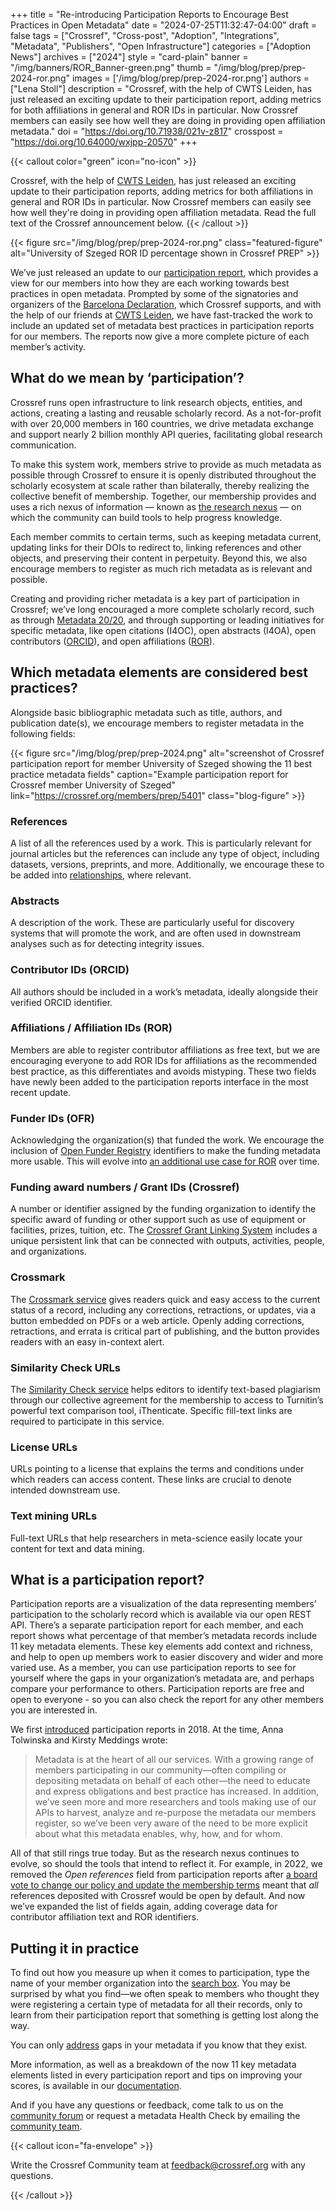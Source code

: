 +++ 
title = "Re-introducing Participation Reports to Encourage Best Practices in Open Metadata" 
date = "2024-07-25T11:32:47-04:00"
draft = false 
tags = ["Crossref", "Cross-post", "Adoption", "Integrations", "Metadata", "Publishers", "Open Infrastructure"] 
categories = ["Adoption News"] 
archives = ["2024"]
style = "card-plain" 
banner = "/img/banners/ROR_Banner-green.png" 
thumb = "/img/blog/prep/prep-2024-ror.png" 
images = ['/img/blog/prep/prep-2024-ror.png']
authors = ["Lena Stoll"] 
description = "Crossref, with the help of CWTS Leiden, has just released an exciting update to their participation report, adding metrics for both affiliations in general and ROR IDs in particular. Now Crossref members can easily see how well they are doing in providing open affiliation metadata."
doi = "https://doi.org/10.71938/021v-z817"
crosspost = "https://doi.org/10.64000/wxjpp-20570"
+++ 

{{< callout color="green" icon="no-icon" >}} 

Crossref, with the help of [CWTS Leiden](https://www.cwts.nl/), has just released an exciting update to their participation reports, adding metrics for both affiliations in general and ROR IDs in particular. Now Crossref members can easily see how well they're doing in providing open affiliation metadata. Read the full text of the Crossref announcement below.
{{< /callout >}} 

{{< figure src="/img/blog/prep/prep-2024-ror.png" class="featured-figure" alt="University of Szeged ROR ID percentage shown in Crossref PREP" >}}


We’ve just released an update to our [participation report](https://crossref.org/members/prep), which provides a view for our members into how they are each working towards best practices in open metadata. Prompted by some of the signatories and organizers of the [Barcelona Declaration](https://barcelona-declaration.org/), which Crossref supports, and with the help of our friends at [CWTS Leiden](https://www.cwts.nl/), we have fast-tracked the work to include an updated set of metadata best practices in participation reports for our members. The reports now give a more complete picture of each member’s activity.

## What do we mean by ‘participation’?

Crossref runs open infrastructure to link research objects, entities, and actions, creating a lasting and reusable scholarly record. As a not-for-profit with over 20,000 members in 160 countries, we drive metadata exchange and support nearly 2 billion monthly API queries, facilitating global research communication.

To make this system work, members strive to provide as much metadata as possible through Crossref to ensure it is openly distributed throughout the scholarly ecosystem at scale rather than bilaterally, thereby realizing the collective benefit of membership. Together, our membership provides and uses a rich nexus of information — known as [the research nexus](https://crossref.org/documentation/research-nexus) — on which the community can build tools to help progress knowledge.

Each member commits to certain terms, such as keeping metadata current, updating links for their DOIs to redirect to, linking references and other objects, and preserving their content in perpetuity. Beyond this, we also encourage members to register as much rich metadata as is relevant and possible.

Creating and providing richer metadata is a key part of participation in Crossref; we’ve long encouraged a more complete scholarly record, such as through [Metadata 20/20](https://metadata2020.org), and through supporting or leading initiatives for specific metadata, like open citations (I4OC), open abstracts (I4OA), open contributors ([ORCID](https://orcid.org)), and open affiliations ([ROR](https://ror.org)).

## Which metadata elements are considered best practices?

Alongside basic bibliographic metadata such as title, authors, and publication date(s), we encourage members to register metadata in the following fields:

{{< figure src="/img/blog/prep/prep-2024.png" alt="screenshot of Crossref participation report for member University of Szeged showing the 11 best practice metadata fields" caption="Example participation report for Crossref member University of Szeged" link="https://crossref.org/members/prep/5401" class="blog-figure" >}} 

### References

A list of all the references used by a work. This is particularly relevant for journal articles but the references can include any type of object, including datasets, versions, preprints, and more. Additionally, we encourage these to be added into [relationships](https://crossref.org/documentation/principles-practices/best-practices/relationships/), where relevant.

### Abstracts

A description of the work. These are particularly useful for discovery systems that will promote the work, and are often used in downstream analyses such as for detecting integrity issues.

### Contributor IDs (ORCID)

All authors should be included in a work’s metadata, ideally alongside their verified ORCID identifier.

### Affiliations / Affiliation IDs (ROR)

Members are able to register contributor affiliations as free text, but we are encouraging everyone to add ROR IDs for affiliations as the recommended best practice, as this differentiates and avoids mistyping. These two fields have newly been added to the participation reports interface in the most recent update.

### Funder IDs (OFR)

Acknowledging the organization(s) that funded the work. We encourage the inclusion of [Open Funder Registry](https://crossref.org//documentation/funder-registry/) identifiers to make the funding metadata more usable. This will evolve into [an additional use case for ROR](https://crossref.org//blog/open-funder-registry-to-transition-into-research-organization-registry-ror/) over time. 

### Funding award numbers / Grant IDs (Crossref)

A number or identifier assigned by the funding organization to identify the specific award of funding or other support such as use of equipment or facilities, prizes, tuition, etc. The [Crossref Grant Linking System](https://crossref.org//services/grant-linking-system/) includes a unique persistent link that can be connected with outputs, activities, people, and organizations.

### Crossmark

The [Crossmark service](https://crossref.org/services/crossmark/) gives readers quick and easy access to the current status of a record, including any corrections, retractions, or updates, via a button embedded on PDFs or a web article. Openly adding corrections, retractions, and errata is critical part of publishing, and the button provides readers with an easy in-context alert.

### Similarity Check URLs

The [Similarity Check service](https://crossref.org/services/similarity-check/) helps editors to identify text-based plagiarism through our collective agreement for the membership to access to Turnitin’s powerful text comparison tool, iThenticate. Specific fill-text links are required to participate in this service.

### License URLs

URLs pointing to a license that explains the terms and conditions under which readers can access content. These links are crucial to denote intended downstream use.

### Text mining URLs

Full-text URLs that help researchers in meta-science easily locate your content for text and data mining.

## What is a participation report?

Participation reports are a visualization of the data representing members’ participation to the scholarly record which is available via our open REST API. There’s a separate participation report for each member, and each report shows what percentage of that member’s metadata records include 11 key metadata elements. These key elements add context and richness, and help to open up members work to easier discovery and wider and more varied use. As a member, you can use participation reports to see for yourself where the gaps in your organization’s metadata are, and perhaps compare your performance to others. Participation reports are free and open to everyone - so you can also check the report for any other members you are interested in.

We first [introduced](https://crossref.org/blog/321-its-lift-off-for-participation-reports/) participation reports in 2018. At the time, Anna Tolwinska and Kirsty Meddings wrote:

> Metadata is at the heart of all our services. With a growing range of members participating in our community—often compiling or depositing metadata on behalf of each other—the need to educate and express obligations and best practice has increased. In addition, we’ve seen more and more researchers and tools making use of our APIs to harvest, analyze and re-purpose the metadata our members register, so we’ve been very aware of the need to be more explicit about what this metadata enables, why, how, and for whom.

All of that still rings true today. But as the research nexus continues to evolve, so should the tools that intend to reflect it. For example, in 2022, we removed the *Open references* field from participation reports after [a board vote to change our policy and update the membership terms](https://crossref.org/blog/amendments-to-membership-terms-to-open-reference-distribution-and-include-uk-jurisdiction/) meant that *all* references deposited with Crossref would be open by default. And now we’ve expanded the list of fields again, adding coverage data for contributor affiliation text and ROR identifiers.

## Putting it in practice

To find out how you measure up when it comes to participation, type the name of your member organization into the [search box](https://www.crossref.org/members/prep/). You may be surprised by what you find—we often speak to members who thought they were registering a certain type of metadata for all their records, only to learn from their participation report that something is getting lost along the way. 

You can only [address](https://crossref.org/documentation/register-maintain-records/maintaining-your-metadata/updating-your-metadata/) gaps in your metadata if you know that they exist.

More information, as well as a breakdown of the now 11 key metadata elements listed in every participation report and tips on improving your scores, is available in our [documentation](https://crossref.org/documentation/reports/participation-reports/).

And if you have any questions or feedback, come talk to us on the [community forum](https://community.crossref.org/) or request a metadata Health Check by emailing the [community team](mailto:feedback@crossref.org?subject=Participation%20reports%20and%20metadata%20health%20checks).


{{< callout icon="fa-envelope" >}} 

Write the Crossref Community team at [feedback@crossref.org](mailto:feedback@crossref.org?subject=Participation%20reports%20and%20metadata%20health%20checks) with any questions. 

{{< /callout >}} 